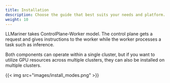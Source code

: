 ```yaml
---
title: Installation
description: Choose the guide that best suits your needs and platform.
weight: 10
---
```


LLMariner takes ControlPlane-Worker model. The control plane gets a request and gives instructions to the worker while the worker processes a task such as inference.

Both components can operate within a single cluster, but if you want to utilize GPU resources across multiple clusters, they can also be installed on multiple clusters.

{{< img src="images/install_modes.png" >}}
